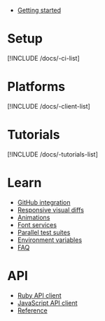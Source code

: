 * [Getting started](/docs)

# Setup

[!INCLUDE /docs/-ci-list]

# Platforms

[!INCLUDE /docs/-client-list]

# Tutorials

[!INCLUDE /docs/-tutorials-list]

# Learn

* [GitHub integration](/docs/learn/github-integration)
* [Responsive visual diffs](/docs/learn/responsive)
* [Animations](/docs/learn/animations)
* [Font services](/docs/learn/fonts)
* [Parallel test suites](/docs/learn/parallel-tests)
* [Environment variables](/docs/learn/env-vars)
* [FAQ](/docs/learn/faq)

# API

* [Ruby API client](/docs/api/ruby-client)
* [JavaScript API client](/docs/api/javascript-client)
* [Reference](/docs/api/reference)
